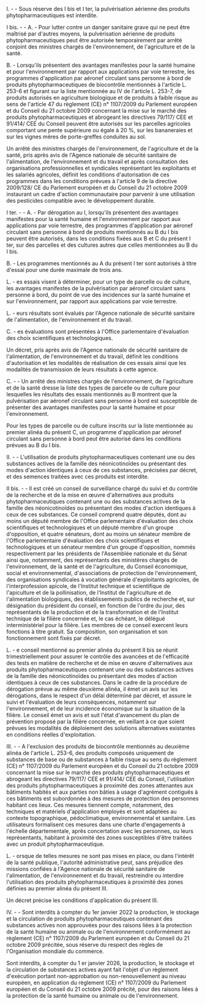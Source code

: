 I. - - Sous réserve des I bis et I ter, la pulvérisation aérienne des produits phytopharmaceutiques est interdite.

I bis. - - A. - Pour lutter contre un danger sanitaire grave qui ne peut être maîtrisé par d'autres moyens, la pulvérisation aérienne de produits phytopharmaceutiques peut être autorisée temporairement par arrêté conjoint des ministres chargés de l'environnement, de l'agriculture et de la santé.

B. - Lorsqu'ils présentent des avantages manifestes pour la santé humaine et pour l'environnement par rapport aux applications par voie terrestre, les programmes d'application par aéronef circulant sans personne à bord de produits phytopharmaceutiques de biocontrôle mentionnés à l'article L. 253-6 et figurant sur la liste mentionnée au IV de l'article L. 253-7, de produits autorisés en agriculture biologique et de produits à faible risque au sens de l'article 47 du règlement (CE) n° 1107/2009 du Parlement européen et du Conseil du 21 octobre 2009 concernant la mise sur le marché des produits phytopharmaceutiques et abrogeant les directives 79/117/ CEE et 91/414/ CEE du Conseil peuvent être autorisés sur les parcelles agricoles comportant une pente supérieure ou égale à 20 %, sur les bananeraies et sur les vignes mères de porte-greffes conduites au sol.

Un arrêté des ministres chargés de l'environnement, de l'agriculture et de la santé, pris après avis de l'Agence nationale de sécurité sanitaire de l'alimentation, de l'environnement et du travail et après consultation des organisations professionnelles et syndicales représentant les exploitants et les salariés agricoles, définit les conditions d'autorisation de ces programmes dans les conditions prévues à l'article 9 de la directive 2009/128/ CE du Parlement européen et du Conseil du 21 octobre 2009 instaurant un cadre d'action communautaire pour parvenir à une utilisation des pesticides compatible avec le développement durable.

I ter. - - A. - Par dérogation au I, lorsqu'ils présentent des avantages manifestes pour la santé humaine et l'environnement par rapport aux applications par voie terrestre, des programmes d'application par aéronef circulant sans personne à bord de produits mentionnés au B du I bis peuvent être autorisés, dans les conditions fixées aux B et C du présent I ter, sur des parcelles et des cultures autres que celles mentionnées au B du I bis.

B. - Les programmes mentionnés au A du présent I ter sont autorisés à titre d'essai pour une durée maximale de trois ans.

L. - es essais visent à déterminer, pour un type de parcelle ou de culture, les avantages manifestes de la pulvérisation par aéronef circulant sans personne à bord, du point de vue des incidences sur la santé humaine et sur l'environnement, par rapport aux applications par voie terrestre.

L. - eurs résultats sont évalués par l'Agence nationale de sécurité sanitaire de l'alimentation, de l'environnement et du travail.

C. - es évaluations sont présentées à l'Office parlementaire d'évaluation des choix scientifiques et technologiques.

Un décret, pris après avis de l'Agence nationale de sécurité sanitaire de l'alimentation, de l'environnement et du travail, définit les conditions d'autorisation et les modalités de réalisation de ces essais ainsi que les modalités de transmission de leurs résultats à cette agence.

C. - - Un arrêté des ministres chargés de l'environnement, de l'agriculture et de la santé dresse la liste des types de parcelle ou de culture pour lesquelles les résultats des essais mentionnés au B montrent que la pulvérisation par aéronef circulant sans personne à bord est susceptible de présenter des avantages manifestes pour la santé humaine et pour l'environnement.

Pour les types de parcelle ou de culture inscrits sur la liste mentionnée au premier alinéa du présent C, un programme d'application par aéronef circulant sans personne à bord peut être autorisé dans les conditions prévues au B du I bis.

II. - - L'utilisation de produits phytopharmaceutiques contenant une ou des substances actives de la famille des néonicotinoïdes ou présentant des modes d'action identiques à ceux de ces substances, précisées par décret, et des semences traitées avec ces produits est interdite.

II bis. - - Il est créé un conseil de surveillance chargé du suivi et du contrôle de la recherche et de la mise en œuvre d'alternatives aux produits phytopharmaceutiques contenant une ou des substances actives de la famille des néonicotinoïdes ou présentant des modes d'action identiques à ceux de ces substances. Ce conseil comprend quatre députés, dont au moins un député membre de l'Office parlementaire d'évaluation des choix scientifiques et technologiques et un député membre d'un groupe d'opposition, et quatre sénateurs, dont au moins un sénateur membre de l'Office parlementaire d'évaluation des choix scientifiques et technologiques et un sénateur membre d'un groupe d'opposition, nommés respectivement par les présidents de l'Assemblée nationale et du Sénat ainsi que, notamment, des représentants des ministères chargés de l'environnement, de la santé et de l'agriculture, du Conseil économique, social et environnemental, d'associations de protection de l'environnement, des organisations syndicales à vocation générale d'exploitants agricoles, de l'interprofession apicole, de l'Institut technique et scientifique de l'apiculture et de la pollinisation, de l'Institut de l'agriculture et de l'alimentation biologiques, des établissements publics de recherche et, sur désignation du président du conseil, en fonction de l'ordre du jour, des représentants de la production et de la transformation et de l'Institut technique de la filière concernée et, le cas échéant, le délégué interministériel pour la filière. Les membres de ce conseil exercent leurs fonctions à titre gratuit. Sa composition, son organisation et son fonctionnement sont fixés par décret.

L. - e conseil mentionné au premier alinéa du présent II bis se réunit trimestriellement pour assurer le contrôle des avancées et de l'efficacité des tests en matière de recherche et de mise en œuvre d'alternatives aux produits phytopharmaceutiques contenant une ou des substances actives de la famille des néonicotinoïdes ou présentant des modes d'action identiques à ceux de ces substances. Dans le cadre de la procédure de dérogation prévue au même deuxième alinéa, il émet un avis sur les dérogations, dans le respect d'un délai déterminé par décret, et assure le suivi et l'évaluation de leurs conséquences, notamment sur l'environnement, et de leur incidence économique sur la situation de la filière. Le conseil émet un avis et suit l'état d'avancement du plan de prévention proposé par la filière concernée, en veillant à ce que soient prévues les modalités de déploiement des solutions alternatives existantes en conditions réelles d'exploitation.

III. - - A l'exclusion des produits de biocontrôle mentionnés au deuxième alinéa de l'article L. 253-6, des produits composés uniquement de substances de base ou de substances à faible risque au sens du règlement (CE) n° 1107/2009 du Parlement européen et du Conseil du 21 octobre 2009 concernant la mise sur le marché des produits phytopharmaceutiques et abrogeant les directives 79/117/ CEE et 91/414/ CEE du Conseil, l'utilisation des produits phytopharmaceutiques à proximité des zones attenantes aux bâtiments habités et aux parties non bâties à usage d'agrément contiguës à ces bâtiments est subordonnée à des mesures de protection des personnes habitant ces lieux. Ces mesures tiennent compte, notamment, des techniques et matériels d'application employés et sont adaptées au contexte topographique, pédoclimatique, environnemental et sanitaire. Les utilisateurs formalisent ces mesures dans une charte d'engagements à l'échelle départementale, après concertation avec les personnes, ou leurs représentants, habitant à proximité des zones susceptibles d'être traitées avec un produit phytopharmaceutique.

L. - orsque de telles mesures ne sont pas mises en place, ou dans l'intérêt de la santé publique, l'autorité administrative peut, sans préjudice des missions confiées à l'Agence nationale de sécurité sanitaire de l'alimentation, de l'environnement et du travail, restreindre ou interdire l'utilisation des produits phytopharmaceutiques à proximité des zones définies au premier alinéa du présent III.

Un décret précise les conditions d'application du présent III.

IV. - - Sont interdits à compter du 1er janvier 2022 la production, le stockage et la circulation de produits phytopharmaceutiques contenant des substances actives non approuvées pour des raisons liées à la protection de la santé humaine ou animale ou de l'environnement conformément au règlement (CE) n° 1107/2009 du Parlement européen et du Conseil du 21 octobre 2009 précitée, sous réserve du respect des règles de l'Organisation mondiale du commerce.

Sont interdits, à compter du 1 er janvier 2026, la production, le stockage et la circulation de substances actives ayant fait l'objet d'un règlement d'exécution portant non-approbation ou non-renouvellement au niveau européen, en application du règlement (CE) n° 1107/2009 du Parlement européen et du Conseil du 21 octobre 2009 précité, pour des raisons liées à la protection de la santé humaine ou animale ou de l'environnement.
